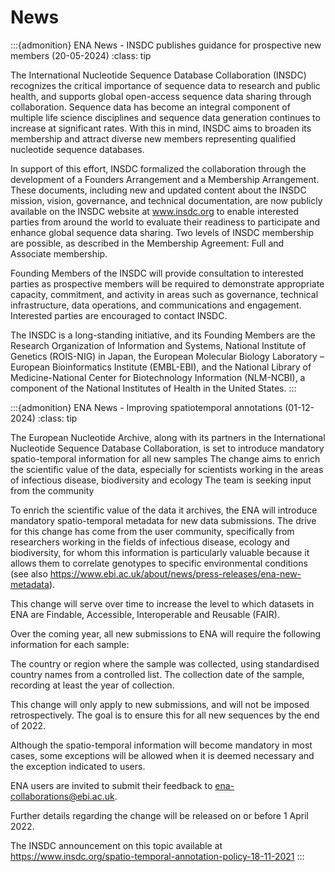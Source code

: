 
News
======

:::{admonition} ENA News - INSDC publishes guidance for prospective new members (20-05-2024) :class: tip

The International Nucleotide Sequence Database Collaboration (INSDC) recognizes the critical importance of sequence data to research and public health, and supports global open-access sequence data sharing through collaboration. Sequence data has become an integral component of multiple life science disciplines and sequence data generation continues to increase at significant rates. With this in mind, INSDC aims to broaden its membership and attract diverse new members representing qualified nucleotide sequence databases.

In support of this effort, INSDC formalized the collaboration through the development of a Founders Arrangement and a Membership Arrangement. These documents, including new and updated content about the INSDC mission, vision, governance, and technical documentation, are now publicly available on the INSDC website at www.insdc.org to enable interested parties from around the world to evaluate their readiness to participate and enhance global sequence data sharing. Two levels of INSDC membership are possible, as described in the Membership Agreement: Full and Associate membership.

Founding Members of the INSDC will provide consultation to interested parties as prospective members will be required to demonstrate appropriate capacity, commitment, and activity in areas such as governance, technical infrastructure, data operations, and communications and engagement. Interested parties are encouraged to contact INSDC.

The INSDC is a long-standing initiative, and its Founding Members are the Research Organization of Information and Systems, National Institute of Genetics (ROIS-NIG) in Japan, the European Molecular Biology Laboratory – European Bioinformatics Institute (EMBL-EBI), and the National Library of Medicine-National Center for Biotechnology Information (NLM-NCBI), a component of the National Institutes of Health in the United States. :::

:::{admonition} ENA News - Improving spatiotemporal annotations (01-12-2024) :class: tip

The European Nucleotide Archive, along with its partners in the International Nucleotide Sequence Database Collaboration, is set to introduce mandatory spatio-temporal information for all new samples
The change aims to enrich the scientific value of the data, especially for scientists working in the areas of infectious disease, biodiversity and ecology
The team is seeking input from the community

To enrich the scientific value of the data it archives, the ENA will introduce mandatory spatio-temporal metadata for new data submissions. The drive for this change has come from the user community, specifically from researchers working in the fields of infectious disease, ecology and biodiversity, for whom this information is particularly valuable because it allows them to correlate genotypes to specific environmental conditions (see also https://www.ebi.ac.uk/about/news/press-releases/ena-new-metadata).

This change will serve over time to increase the level to which datasets in ENA are Findable, Accessible, Interoperable and Reusable (FAIR).

Over the coming year, all new submissions to ENA will require the following information for each sample:

The country or region where the sample was collected, using standardised country names from a controlled list.
The collection date of the sample, recording at least the year of collection.

This change will only apply to new submissions, and will not be imposed retrospectively. The goal is to ensure this for all new sequences by the end of 2022.

Although the spatio-temporal information will become mandatory in most cases, some exceptions will be allowed when it is deemed necessary and the exception indicated to users.

ENA users are invited to submit their feedback to ena-collaborations@ebi.ac.uk.

Further details regarding the change will be released on or before 1 April 2022.

The INSDC announcement on this topic available at https://www.insdc.org/spatio-temporal-annotation-policy-18-11-2021 :::
